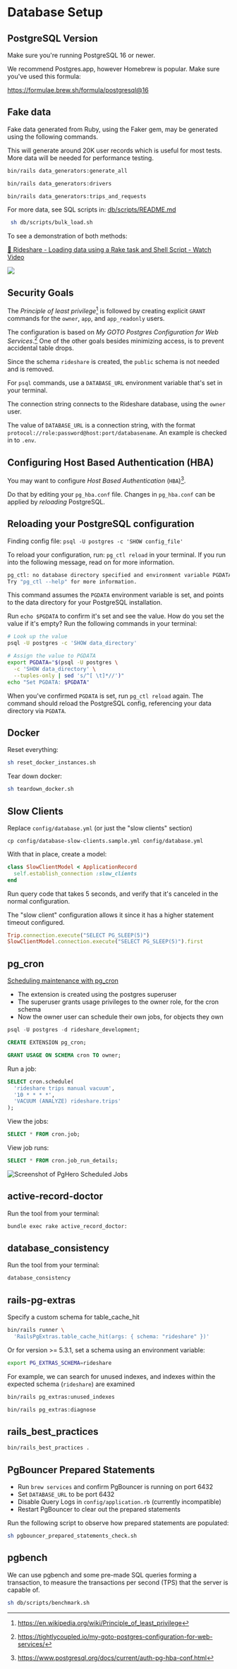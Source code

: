 # Database Setup

## PostgreSQL Version
Make sure you're running PostgreSQL 16 or newer.

We recommend Postgres.app, however Homebrew is popular. Make sure you've used this formula:

<https://formulae.brew.sh/formula/postgresql@16>

## Fake data
Fake data generated from Ruby, using the Faker gem, may be generated using the following commands.

This will generate around 20K user records which is useful for most tests. More data will be needed for performance testing.
```sh
bin/rails data_generators:generate_all

bin/rails data_generators:drivers

bin/rails data_generators:trips_and_requests
```

For more data, see SQL scripts in: [db/scripts/README.md](db/scripts/README.md)

```sh
 sh db/scripts/bulk_load.sh
```

To see a demonstration of both methods:

<div>
<a href="https://www.loom.com/share/6a1419efae7b4c3aac51e7d95726baf0">
  <p>🎥 Rideshare - Loading data using a Rake task and Shell Script - Watch Video</p>
</a>
<a href="https://www.loom.com/share/6a1419efae7b4c3aac51e7d95726baf0">
  <img style="max-width:300px;" src="https://cdn.loom.com/sessions/thumbnails/6a1419efae7b4c3aac51e7d95726baf0-with-play.gif">
</a>
</div>

## Security Goals
The *Principle of least privilege*[^prin] is followed by creating explicit `GRANT` commands for the `owner`, `app`, and `app_readonly` users.

The configuration is based on *My GOTO Postgres Configuration for Web Services*.[^gotocon] One of the other goals besides minimizing access, is to prevent accidental table drops.

Since the schema `rideshare` is created, the `public` schema is not needed and is removed.

For `psql` commands, use a `DATABASE_URL` environment variable that's set in your terminal.

The connection string connects to the Rideshare database, using the `owner` user.

The value of `DATABASE_URL` is a connection string, with the format `protocol://role:password@host:port/databasename`. An example is checked in to `.env`.

[^prin]: <https://en.wikipedia.org/wiki/Principle_of_least_privilege>
[^gotocon]: <https://tightlycoupled.io/my-goto-postgres-configuration-for-web-services/>

## Configuring Host Based Authentication (HBA)
You may want to configure *Host Based Authentication* (`HBA`)[^pghba].

Do that by editing your `pg_hba.conf` file. Changes in `pg_hba.conf` can be applied by *reloading* PostgreSQL.


## Reloading your PostgreSQL configuration
Finding config file: `psql -U postgres -c 'SHOW config_file'`

To reload your configuration, run: `pg_ctl reload` in your terminal. If you run into the following message, read on for more information.

```sh
pg_ctl: no database directory specified and environment variable PGDATA unset
Try "pg_ctl --help" for more information.
```

This command assumes the `PGDATA` environment variable is set, and points to the data directory for your PostgreSQL installation.

Run `echo $PGDATA` to confirm it's set and see the value. How do you set the value if it's empty? Run the following commands in your terminal:

```sh
# Look up the value
psql -U postgres -c 'SHOW data_directory'

# Assign the value to PGDATA
export PGDATA="$(psql -U postgres \
  -c 'SHOW data_directory' \
  --tuples-only | sed 's/^[ \t]*//')"
echo "Set PGDATA: $PGDATA"
```

When you've confirmed `PGDATA` is set, run `pg_ctl reload` again. The command should reload the PostgreSQL config, referencing your data directory via `PGDATA`.

[^pghba]: <https://www.postgresql.org/docs/current/auth-pg-hba-conf.html>

## Docker
Reset everything:

```sh
sh reset_docker_instances.sh
```

Tear down docker:

```sh
sh teardown_docker.sh
```

## Slow Clients
Replace `config/database.yml` (or just the "slow clients" section)

```
cp config/database-slow-clients.sample.yml config/database.yml
```

With that in place, create a model:

```ruby
class SlowClientModel < ApplicationRecord
  self.establish_connection :slow_clients
end
```

Run query code that takes 5 seconds, and verify that it's canceled in the normal configuration.

The "slow client" configuration allows it since it has a higher statement timeout configured.

```rb
Trip.connection.execute("SELECT PG_SLEEP(5)")
SlowClientModel.connection.execute("SELECT PG_SLEEP(5)").first
```

## pg_cron
[Scheduling maintenance with pg_cron](https://docs.aws.amazon.com/AmazonRDS/latest/UserGuide/PostgreSQL_pg_cron.html)

- The extension is created using the postgres superuser
- The superuser grants usage privileges to the owner role, for the cron schema
- Now the owner user can schedule their own jobs, for objects they own

```sql
psql -U postgres -d rideshare_development;

CREATE EXTENSION pg_cron;

GRANT USAGE ON SCHEMA cron TO owner;
```

Run a job:
```sql
SELECT cron.schedule(
  'rideshare trips manual vacuum',
  '10 * * * *',
  'VACUUM (ANALYZE) rideshare.trips'
);
```

View the jobs:
```sql
SELECT * FROM cron.job;
```

View job runs:
```sql
SELECT * FROM cron.job_run_details;
```

![Screenshot of PgHero Scheduled Jobs](https://i.imgur.com/rxRf7Qn.png)

## active-record-doctor
Run the tool from your terminal:

```sh
bundle exec rake active_record_doctor:
```

## database_consistency
Run the tool from your terminal:

```sh
database_consistency
```

## rails-pg-extras
Specify a custom schema for table_cache_hit

```sh
bin/rails runner \
  'RailsPgExtras.table_cache_hit(args: { schema: "rideshare" })'
```

Or for version >= 5.3.1, set a schema using an environment variable:

```sh
export PG_EXTRAS_SCHEMA=rideshare
```

For example, we can search for unused indexes, and indexes within
the expected schema (`rideshare`) are examined

```sh
bin/rails pg_extras:unused_indexes
```
```sh
bin/rails pg_extras:diagnose
```

## rails_best_practices
```sh
bin/rails_best_practices .
```


## PgBouncer Prepared Statements
- Run `brew services` and confirm PgBouncer is running on port 6432
- Set `DATABASE_URL` to be port 6432
- Disable Query Logs in `config/application.rb` (currently incompatible)
- Restart PgBouncer to clear out the prepared statements


Run the following script to observe how prepared statements are populated:

```sh
sh pgbouncer_prepared_statements_check.sh
```

## pgbench
We can use pgbench and some pre-made SQL queries forming a transaction,
to measure the transactions per second (TPS) that the server is capable of.

```sh
sh db/scripts/benchmark.sh
```
